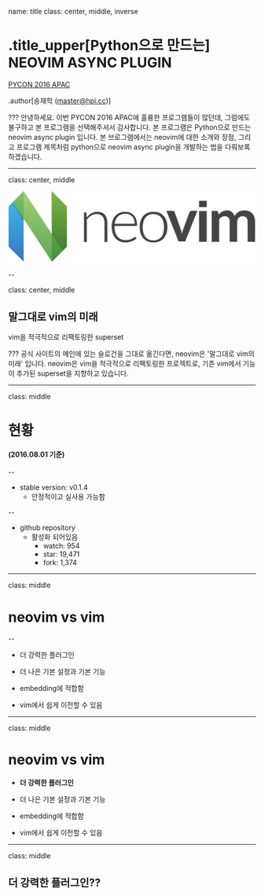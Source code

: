 name: title
class: center, middle, inverse

# .title_upper[Python으로 만드는]<br>NEOVIM ASYNC PLUGIN
[PYCON 2016 APAC](https://www.pycon.kr/2016apac/)

.author[송재학 ([master@hpi.cc](mailto:master@hpi.cc))]

???
안녕하세요. 이번 PYCON 2016 APAC에 훌륭한 프로그램들이 많던데, 그럼에도 불구하고
본 프로그램을 선택해주셔서 감사합니다. 본 프로그램은 Python으로 만드는 neovim
async plugin 입니다. 본 브로그램에서는 neovim에 대한 소개와 장점, 그리고 프로그램
제목처럼 python으로 neovim async plugin을 개발하는 법을 다뤄보록 하겠습니다.

---

class: center, middle

![neovim logo](./images/neovim-logo.svg)

--

class: center, middle
## 말그대로 vim의 미래
vim을 적극적으로 리팩토링한 superset

???
공식 사이트의 메인에 있는 슬로건을 그대로 옮긴다면, neovim은 '말그대로 vim의 미래'
입니다. neovim은 vim을 적극적으로 리팩토링한 프로젝트로, 기존 vim에서 기능이
추가된 superset을 지향하고 있습니다.

---

class: middle
# 현황
#### (2016.08.01 기준)

--

* stable version: v0.1.4
  * 안정적이고 실사용 가능함

--

* github repository
  * 활성화 되어있음
      * watch: 954
      * star: 19,471
      * fork: 1,374
---

class: middle
# neovim vs vim

--

- 더 강력한 플러그인

- 더 나은 기본 설정과 기본 기능

- embedding에 적합함

- vim에서 쉽게 이전할 수 있음

---

class: middle
# neovim vs vim

- **더 강력한 플러그인**

- 더 나은 기본 설정과 기본 기능

- embedding에 적합함

- vim에서 쉽게 이전할 수 있음


---

class: middle
## 더 강력한 플러그인??


